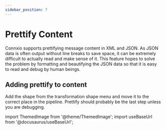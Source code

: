 ```yaml
---
sidebar_position: 7
---
```


# Prettify Content

Connxio supports prettifying message content in XML and JSON. As JSON data is often output without line breaks to save space, it can be extremely difficult to actually read and make sense of it. This feature hopes to solve the problem by formatting and beautifying the JSON data so that it is easy to read and debug by human beings.

## Adding prettify to content

Add the shape from the transformation shape menu and move it to the correct place in the pipeline. Prettify should probably be the last step unless you are debugging.

import ThemedImage from '@theme/ThemedImage';
import useBaseUrl from '@docusaurus/useBaseUrl';

<div style={{maxWidth: '400px'}}>
  <ThemedImage
    alt="outbound connections"
    sources={{
      light: useBaseUrl('/img/docs/transformations/transformations-light.webp'),
      dark: useBaseUrl('/img/docs/transformations/transformations-dark.webp#dark-only'),
    }}
  />
</div>
